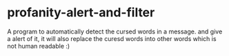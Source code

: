 # profanity-alert-and-filter
A program to automatically detect the cursed words in a message. and give a alert of it, it will also replace the curesd words into other words which is not human readable :)
